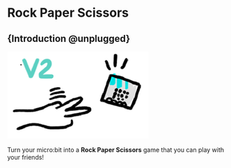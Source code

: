 # Rock Paper Scissors

## {Introduction @unplugged}

![Cartoon of the Rock Paper Scissors game](./docs/static/test1.png)

Turn your micro:bit into a **Rock Paper Scissors** game that you can play with your friends!
